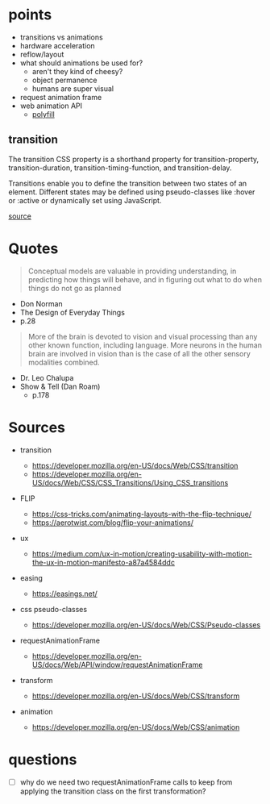 # points

- transitions vs animations
- hardware acceleration
- reflow/layout
- what should animations be used for?
  - aren't they kind of cheesy?
  - object permanence
  - humans are super visual
- request animation frame
- web animation API
  - [polyfill](https://github.com/web-animations/web-animations-js)

## transition
The transition CSS property is a shorthand property for transition-property,
transition-duration, transition-timing-function, and transition-delay.


Transitions enable you to define the transition between two states of an
element. Different states may be defined using pseudo-classes like :hover or
:active or dynamically set using JavaScript.

[source](https://developer.mozilla.org/en-US/docs/Web/CSS/transition)


# Quotes
> Conceptual models are valuable in providing understanding, in predicting how
> things will behave, and in figuring out what to do when things do not go as
> planned
- Don Norman
- The Design of Everyday Things
- p.28

> More of the brain is devoted to vision and visual processing than any other
> known function, including language. More neurons in the human brain are
> involved in vision than is the case of all the other sensory modalities
> combined.
- Dr. Leo Chalupa
- Show & Tell (Dan Roam)
  - p.178

# Sources
- transition
  - https://developer.mozilla.org/en-US/docs/Web/CSS/transition
  - https://developer.mozilla.org/en-US/docs/Web/CSS/CSS_Transitions/Using_CSS_transitions
- FLIP
  - https://css-tricks.com/animating-layouts-with-the-flip-technique/
  - https://aerotwist.com/blog/flip-your-animations/
- ux
  - https://medium.com/ux-in-motion/creating-usability-with-motion-the-ux-in-motion-manifesto-a87a4584ddc
- easing
  - https://easings.net/
- css pseudo-classes
  - https://developer.mozilla.org/en-US/docs/Web/CSS/Pseudo-classes

- requestAnimationFrame
  - https://developer.mozilla.org/en-US/docs/Web/API/window/requestAnimationFrame

- transform
  - https://developer.mozilla.org/en-US/docs/Web/CSS/transform

- animation
  - https://developer.mozilla.org/en-US/docs/Web/CSS/animation


# questions

- [ ] why do we need two requestAnimationFrame calls to keep from applying the
  transition class on the first transformation?
